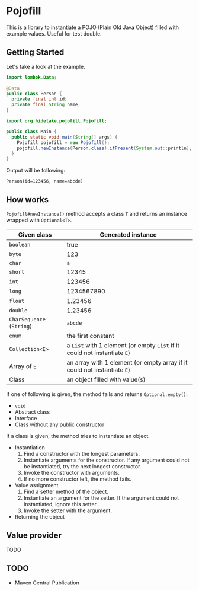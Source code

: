 # Pojofill

This is a library to instantiate a POJO (Plain Old Java Object) filled with example values.
Useful for test double.


## Getting Started

Let's take a look at the example.

```java
import lombok.Data;

@Data
public class Person {
  private final int id;
  private final String name;
}
```

```java
import org.hidetake.pojofill.Pojofill;

public class Main {
  public static void main(String[] args) {
    Pojofill pojofill = new Pojofill();
    pojofill.newInstance(Person.class).ifPresent(System.out::println);
  }
}
```

Output will be following:

```
Person(id=123456, name=abcde)
```


## How works

`Pojofill#newInstance()` method accepts a class `T` and returns an instance wrapped with `Optional<T>`.

Given class               | Generated instance
--------------------------|-------------------
`boolean`                 | true
`byte`                    | 123
`char`                    | `a`
`short`                   | 12345
`int`                     | 123456
`long`                    | 1234567890
`float`                   | 1.23456
`double`                  | 1.23456
`CharSequence` (`String`) | `abcde`
`enum`                    | the first constant
`Collection<E>`           | a `List` with 1 element (or empty `List` if it could not instantiate `E`)
Array of `E`              | an array with 1 element (or empty array if it could not instantiate `E`)
Class                     | an object filled with value(s)

If one of following is given, the method fails and returns `Optional.empty()`.

- `void`
- Abstract class
- Interface
- Class without any public constructor

If a class is given, the method tries to instantiate an object.

- Instantiation
  1. Find a constructor with the longest parameters.
  1. Instantiate arguments for the constructor.
     If any argument could not be instantiated, try the next longest constructor.
  1. Invoke the constructor with arguments.
  1. If no more constructor left, the method fails.
- Value assignment
  1. Find a setter method of the object.
  1. Instantiate an argument for the setter. If the argument could not instantiated, ignore this setter.
  1. Invoke the setter with the argument.
- Returning the object


## Value provider

TODO


## TODO

- Maven Central Publication
